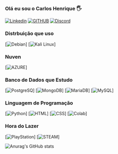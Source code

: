 ### Olá eu sou o Carlos Henrique 🖐️

[![Linkedin](https://img.shields.io/badge/LinkedIn-0077B5?style=for-the-badge&logo=linkedin&logoColor=grey)](https://www.linkedin.com/in/carlos-henrique-b0905916b/)
[![GITHUB](https://img.shields.io/badge/GitHub-100000?style=for-the-badge&logo=github&logoColor=grey)](https://github.com/carhenk)
[![Discord](https://img.shields.io/badge/Discord-7289DA?style=for-the-badge&logo=discord&logoColor=white)](https://discord.com/channels/@me)
### Distrbuição que uso
[![Debian](https://img.shields.io/badge/Debian-A81D33?style=for-the-badge&logo=debian&logoColor=white)]
[![Kali Linux](https://img.shields.io/badge/Kali_Linux-557C94?style=for-the-badge&logo=kali-linux&logoColor=white)]
### Nuven
[![AZURE](https://img.shields.io/badge/microsoft%20azure-0089D6?style=for-the-badge&logo=microsoft-azure&logoColor=white)]
### Banco de Dados que Estudo
[![PostgreSQ](https://img.shields.io/badge/PostgreSQL-316192?style=for-the-badge&logo=postgresql&logoColor=white)]
[![MongoDB](https://img.shields.io/badge/MongoDB-4EA94B?style=for-the-badge&logo=mongodb&logoColor=white)]
[![MariaDB](https://img.shields.io/badge/MariaDB-003545?style=for-the-badge&logo=mariadb&logoColor=white)]
[![MySQL](https://img.shields.io/badge/MySQL-005C84?style=for-the-badge&logo=mysql&logoColor=white)]
### Linguagem de Programação
[![Python](https://img.shields.io/badge/Python-14354C?style=for-the-badge&logo=python&logoColor=white)]
[![HTML](https://img.shields.io/badge/HTML5-E34F26?style=for-the-badge&logo=html5&logoColor=white)]
[![CSS](https://img.shields.io/badge/CSS3-1572B6?style=for-the-badge&logo=css3&logoColor=white)]
[![Colab](https://img.shields.io/badge/Colab-F9AB00?style=for-the-badge&logo=googlecolab&color=525252)]
### Hora do Lazer
[![PlayStation](https://img.shields.io/badge/PlayStation-003791?style=for-the-badge&logo=playstation&logoColor=white)]
[![STEAM](https://img.shields.io/badge/Steam-000000?style=for-the-badge&logo=steam&logoColor=white)]


![Anurag's GitHub stats](https://github-readme-stats.vercel.app/api?username=anuraghazra&show_icons=true&theme=transparent)




